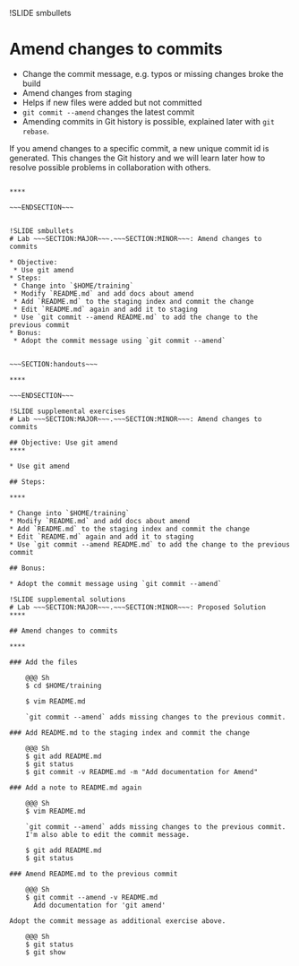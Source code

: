 !SLIDE smbullets
# Amend changes to commits

* Change the commit message, e.g. typos or missing changes broke the build
* Amend changes from staging
* Helps if new files were added but not committed
* `git commit --amend` changes the latest commit
 * Amending commits in Git history is possible, explained later with `git rebase`.

If you amend changes to a specific commit, a new unique commit id is generated.
This changes the Git history and we will learn later how to resolve possible
problems in collaboration with others.

~~~SECTION:handouts~~~

****

~~~ENDSECTION~~~


!SLIDE smbullets
# Lab ~~~SECTION:MAJOR~~~.~~~SECTION:MINOR~~~: Amend changes to commits

* Objective:
 * Use git amend
* Steps:
 * Change into `$HOME/training`
 * Modify `README.md` and add docs about amend
 * Add `README.md` to the staging index and commit the change
 * Edit `README.md` again and add it to staging
 * Use `git commit --amend README.md` to add the change to the previous commit
* Bonus:
 * Adopt the commit message using `git commit --amend`


~~~SECTION:handouts~~~

****

~~~ENDSECTION~~~

!SLIDE supplemental exercises
# Lab ~~~SECTION:MAJOR~~~.~~~SECTION:MINOR~~~: Amend changes to commits

## Objective: Use git amend
****

* Use git amend

## Steps:

****

* Change into `$HOME/training`
* Modify `README.md` and add docs about amend
* Add `README.md` to the staging index and commit the change
* Edit `README.md` again and add it to staging
* Use `git commit --amend README.md` to add the change to the previous commit

## Bonus:

* Adopt the commit message using `git commit --amend`

!SLIDE supplemental solutions
# Lab ~~~SECTION:MAJOR~~~.~~~SECTION:MINOR~~~: Proposed Solution
****

## Amend changes to commits

****

### Add the files

    @@@ Sh
    $ cd $HOME/training

    $ vim README.md

    `git commit --amend` adds missing changes to the previous commit.

### Add README.md to the staging index and commit the change

    @@@ Sh
    $ git add README.md
    $ git status
    $ git commit -v README.md -m "Add documentation for Amend"

### Add a note to README.md again

    @@@ Sh
    $ vim README.md

    `git commit --amend` adds missing changes to the previous commit.
    I'm also able to edit the commit message.

    $ git add README.md
    $ git status

### Amend README.md to the previous commit

    @@@ Sh
    $ git commit --amend -v README.md
      Add documentation for 'git amend'

Adopt the commit message as additional exercise above.

    @@@ Sh
    $ git status
    $ git show
